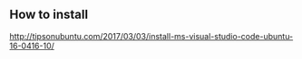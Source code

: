## How to install 

http://tipsonubuntu.com/2017/03/03/install-ms-visual-studio-code-ubuntu-16-0416-10/
